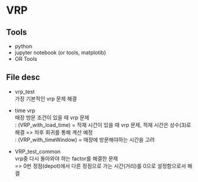 # VRP

## Tools

- python
- jupyter notebook (or tools, matplotib)
- OR Tools

## File desc

- vrp_test <br />
  가장 기본적인 vrp 문제 해결

- time vrp <br />
  매장 방문 조건이 있을 때 vrp 문제 <br />
  : (VRP_with_load_time) = 적재 시간이 있을 때 vrp 문제, 적재 시간은 상수(3)로 해결 => 차후 회귀를 통해 계산 예정 <br />
  : (VRP_with_timeWindow) = 매장에 방문해야하는 시간을 고려 <br />

- VRP_test_common <br />
  vrp중 다시 돌아와야 하는 factor를 해결한 문제 <br />
  => 0번 정점(depot)에서 다른 정점으로 가는 시간(거리)를 0으로 설정함으로서 해결 <br />

